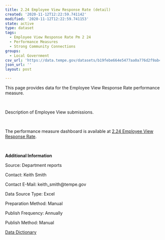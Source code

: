 ```yaml
---
title: 2.24 Employee View Response Rate (detail)
created: '2020-11-12T12:22:59.741142'
modified: '2020-11-12T12:22:59.741153'
state: active
type: dataset
tags:
  - Employee View Response Rate Pm 2 24
  - Performance Measures
  - Strong Community Connections
groups:
  - Local Government
csv_url: 'https://data.tempe.gov/datasets/b19febe664e5477aa0a776d2f9ab44a9_0.csv'
json_url: ''
layout: post

---
```

<p>This page provides data for the Employee View Response Rate performance measure.</p><p><br /></p><p>Description of Employee View submissions.</p><p><br /></p><p>The performance measure dashboard is available at <a href='https://strong-community-connections-tempegov.hub.arcgis.com/pages/employee-view-response-rate' rel='nofollow ugc' target='_blank'>2.24 Employee View Response Rate</a>.</p><p><br /></p><p><b>Additional Information</b></p><p>Source: Department reports</p><p>Contact: Keith Smith</p><p>Contact E-Mail: keith_smith@tempe.gov</p><p>Data Source Type: Excel</p><p>Preparation Method: Manual</p><p>Publish Frequency: Annually</p><p>Publish Method: Manual</p><p><a href='https://gis.tempe.gov/design/data-dictionary/2.24%20Employee%20View%20Response%20Rate%20(detail)/' rel='nofollow ugc' target='_blank'>Data Dictionary</a> </p><p><br /></p>
